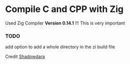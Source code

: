 # Compile C and CPP with Zig

Used Zig Compiler **Version 0.14.1** !!! This is very important

### TODO
add option to add a whole directory in the zi build file

Credit [Shadowdara](https://github.com/shadowdara)
